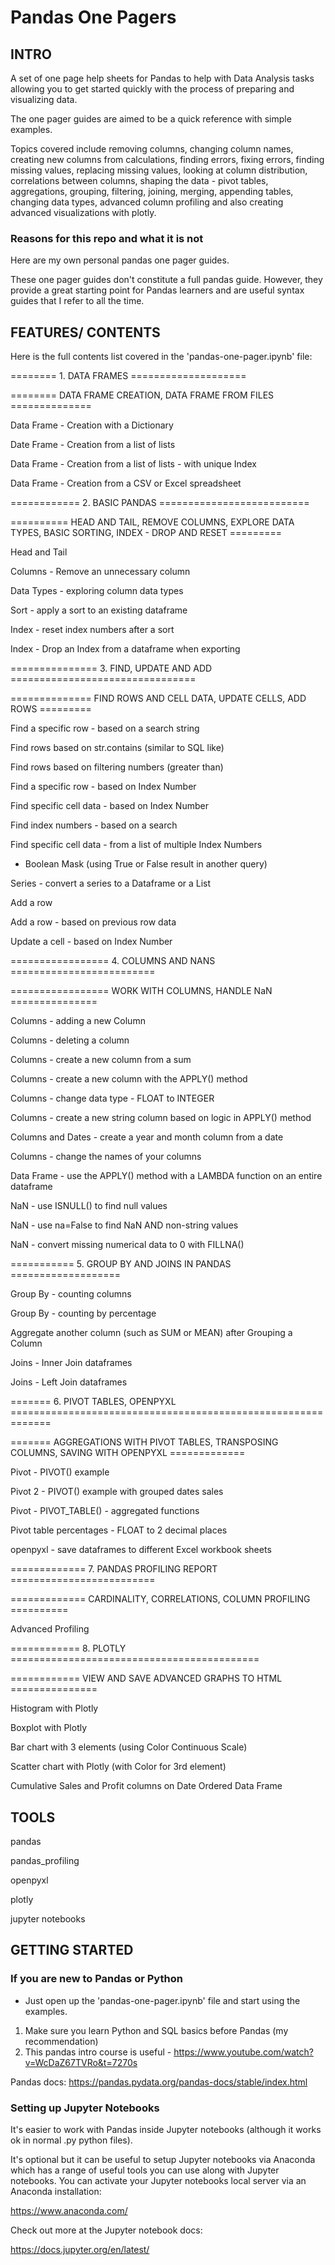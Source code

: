 # Pandas One Pagers

## INTRO

A set of one page help sheets for Pandas to help with Data Analysis tasks allowing you to get started quickly with the process of preparing and visualizing data.

The one pager guides are aimed to be a quick reference with simple examples.

Topics covered include removing columns, changing column names, creating new columns from calculations, finding errors, fixing errors, finding missing values, replacing missing values, looking at column distribution, correlations between columns, shaping the data - pivot tables, aggregations, grouping, filtering, joining, merging, appending tables, changing data types, advanced column profiling and also creating advanced visualizations with plotly.

### Reasons for this repo and what it is not

Here are my own personal pandas one pager guides.

These one pager guides don't constitute a full pandas guide.  However, they provide a great starting point for Pandas learners and are useful syntax guides that I refer to all the time.

## FEATURES/ CONTENTS
Here is the full contents list covered in the 'pandas-one-pager.ipynb' file:

======== 1. DATA FRAMES ====================

======== DATA FRAME CREATION, DATA FRAME FROM FILES ==============

Data Frame - Creation with a Dictionary

Date Frame - Creation from a list of lists

Data Frame - Creation from a list of lists - with unique Index

Data Frame - Creation from a CSV or Excel spreadsheet

============ 2. BASIC PANDAS ==========================

========== HEAD AND TAIL, REMOVE COLUMNS, EXPLORE DATA TYPES, BASIC SORTING, INDEX - DROP AND RESET =========

Head and Tail

Columns - Remove an unnecessary column

Data Types - exploring column data types

Sort - apply a sort to an existing dataframe

Index - reset index numbers after a sort

Index - Drop an Index from a dataframe when exporting

=============== 3. FIND, UPDATE AND ADD ================================

============== FIND ROWS AND CELL DATA, UPDATE CELLS, ADD ROWS =========

Find a specific row - based on a search string

Find rows based on str.contains (similar to SQL like)

Find rows based on filtering numbers (greater than)

Find a specific row - based on Index Number

Find specific cell data - based on Index Number

Find index numbers - based on a search

Find specific cell data - from a list of multiple Index Numbers

  - Boolean Mask (using True or False result in another query)

Series - convert a series to a Dataframe or a List

Add a row

Add a row - based on previous row data

Update a cell - based on Index Number

================= 4. COLUMNS AND NANS =========================

================= WORK WITH COLUMNS, HANDLE NaN ===============

Columns - adding a new Column

Columns - deleting a column

Columns - create a new column from a sum

Columns - create a new column with the APPLY() method

Columns - change data type - FLOAT to INTEGER

Columns - create a new string column based on logic in APPLY() method

Columns and Dates - create a year and month column from a date

Columns - change the names of your columns

Data Frame - use the APPLY() method with a LAMBDA function on an entire dataframe

NaN - use ISNULL() to find null values

NaN - use na=False to find NaN AND non-string values

NaN - convert missing numerical data to 0 with FILLNA()

=========== 5. GROUP BY AND JOINS IN PANDAS ===================

Group By - counting columns

Group By - counting by percentage

Aggregate another column (such as SUM or MEAN) after Grouping a Column

Joins - Inner Join dataframes

Joins - Left Join dataframes

======= 6. PIVOT TABLES, OPENPYXL =============================================================

======= AGGREGATIONS WITH PIVOT TABLES, TRANSPOSING COLUMNS, SAVING WITH OPENPYXL =============

Pivot - PIVOT() example

Pivot 2 - PIVOT() example with grouped dates sales

Pivot - PIVOT_TABLE() - aggregated functions

Pivot table percentages - FLOAT to 2 decimal places

openpyxl - save dataframes to different Excel workbook sheets

============= 7. PANDAS PROFILING REPORT =========================

============= CARDINALITY, CORRELATIONS, COLUMN PROFILING ==========

Advanced Profiling

============ 8. PLOTLY ===========================================

============ VIEW AND SAVE ADVANCED GRAPHS TO HTML ===============

Histogram with Plotly

Boxplot with Plotly

Bar chart with 3 elements (using Color Continuous Scale)

Scatter chart with Plotly (with Color for 3rd element)

Cumulative Sales and Profit columns on Date Ordered Data Frame


## TOOLS

pandas

pandas_profiling

openpyxl

plotly

jupyter notebooks

## GETTING STARTED

### If you are new to Pandas or Python

- Just open up the 'pandas-one-pager.ipynb' file and start using the examples.

1. Make sure you learn Python and SQL basics before Pandas (my recommendation)
2. This pandas intro course is useful - https://www.youtube.com/watch?v=WcDaZ67TVRo&t=7270s

Pandas docs:
https://pandas.pydata.org/pandas-docs/stable/index.html

### Setting up Jupyter Notebooks

It's easier to work with Pandas inside Jupyter notebooks (although it works ok in normal .py python files). 

It's optional but it can be useful to setup Jupyter notebooks via Anaconda which has a range of useful tools you can use along with Jupyter notebooks.  You can activate your Jupyter notebooks local server via an Anaconda installation:

https://www.anaconda.com/

Check out more at the Jupyter notebook docs:

https://docs.jupyter.org/en/latest/ 
